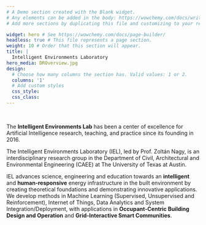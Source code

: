 ```yaml
---
# A Demo section created with the Blank widget.
# Any elements can be added in the body: https://wowchemy.com/docs/writing-markdown-latex/
# Add more sections by duplicating this file and customizing to your requirements.

widget: hero # See https://wowchemy.com/docs/page-builder/
headless: true # This file represents a page section.
weight: 10 # Order that this section will appear.
title: |
  Intelligent Environments Laboratory
hero_media: DROverview.jpg
design:
  # Choose how many columns the section has. Valid values: 1 or 2.
  columns: '1'
  # Add custom styles
  css_style:
  css_class:
---
```


<br>

The **Intelligent Environments Lab** has been a center of excellence for Artificial Intelligence research, teaching, and practice since its founding in 2016.


The Intelligent Environments Laboratory (IEL), led by Prof. Zoltán Nagy, is an interdisciplinary research group in the Department of Civil, Architectural and Environmental Engineering (CAEE) at The University of Texas at Austin.
  
IEL advances science, engineering and education towards an **intelligent** and **human-responsive** energy infrastructure in the built environment by creating theoretical foundations and demonstrating innovative applications. We develop methods in Machine Learning (Supervised, Unsupervised and Reinforcement), Internet of Things, Data Analytics and System Integration/Deployment, with applications in **Occupant-Centric Building Design and Operation** and **Grid-Interactive Smart Communities**.
